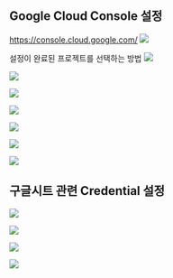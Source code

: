 ## Google Cloud Console 설정
https://console.cloud.google.com/
![](99%20Attachments/CleanShot%202025-08-02%20at%2001.15.25@2x.png)

설정이 완료된 프로젝트를 선택하는 방법
![](99%20Attachments/CleanShot%202025-08-02%20at%2001.16.53@2x.png)

![](99%20Attachments/CleanShot%202025-08-02%20at%2001.20.23@2x.png)

![](99%20Attachments/CleanShot%202025-08-02%20at%2001.24.13@2x.png)

![](99%20Attachments/CleanShot%202025-08-02%20at%2001.27.14@2x.png)

![](99%20Attachments/CleanShot%202025-08-02%20at%2001.28.30@2x.png)

![](99%20Attachments/CleanShot%202025-08-02%20at%2001.29.53@2x.png)

![](99%20Attachments/CleanShot%202025-08-02%20at%2001.31.06@2x.png)

## 구글시트 관련 Credential 설정
![](99%20Attachments/CleanShot%202025-08-02%20at%2001.43.53@2x.png)

![](99%20Attachments/CleanShot%202025-08-02%20at%2001.47.59@2x.png)

![](99%20Attachments/CleanShot%202025-08-02%20at%2001.51.06@2x.png)

![](99%20Attachments/CleanShot%202025-08-02%20at%2001.52.20@2x.png)


